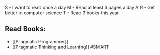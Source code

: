 S - I want to read once a day
M - Read at least 3 pages a day
A 
R - Get better in computer science
T - Read 3 books this year

## Read Books:
- [[Pragmatic Programmer]]
- [[Pragmatic Thinking and Learning]]
#SMART